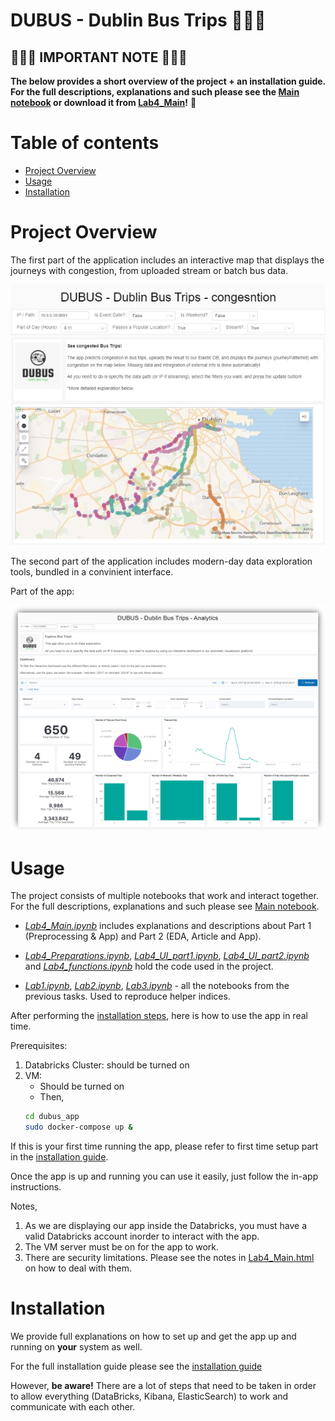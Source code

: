# DUBUS - Dublin Bus Trips :bus::bus::bus:



## :loudspeaker::loudspeaker::loudspeaker: IMPORTANT NOTE :loudspeaker::loudspeaker::loudspeaker:

**The below provides a short overview of the project + an installation guide. 
For the full descriptions, explanations and such please see the [Main notebook](https://scaperex.github.io/DUBUS/) 
or download it from [Lab4_Main](Lab4_Main.html)!** :lotus_position:





Table of contents
=================

<!--ts-->
  * [Project Overview](#project-overview)
  * [Usage](#usage)
  * [Installation](#installation)
  
<!--te-->


Project Overview
================


The first part of the application includes an interactive map that displays the journeys with congestion, from uploaded stream or batch bus data.

<img src='assets/App1.jpeg' width=600/>
 

The second part of the application includes modern-day data exploration tools, bundled in a convinient interface.

Part of the app:

<img src='assets/App2.png' width=600/>


Usage 
=====

The project consists of multiple notebooks that work and interact together. For the full descriptions, explanations and such please see [Main notebook](https://scaperex.github.io/DUBUS/).

- *[Lab4_Main.ipynb](code/Lab4_Main.ipynb)* includes explanations and descriptions about Part 1 (Preprocessing & App) and Part 2 (EDA, Article and App).

- *[Lab4_Preparations.ipynb](code/Lab4_preparations.ipynb)*, *[Lab4_UI_part1.ipynb](code/Lab4_UI_part1.ipynb)*, *[Lab4_UI_part2.ipynb](code/Lab4_UI_part2.ipynb)* and *[Lab4_functions.ipynb](code/Lab4_functions.ipynb)* hold the code used in the project. 

- *[Lab1.ipynb](code/Lab1.ipynb)*, *[Lab2.ipynb](code/Lab2.ipynb)*, *[Lab3.ipynb](code/Lab3.ipynb)* - all the notebooks from the previous tasks. Used to reproduce helper indices. 


After performing the [installation steps](#installation), here is how to use the app in real time.

Prerequisites:
1. Databricks Cluster: should be turned on
2. VM:
   - Should be turned on
   - Then, 
   ```bash
   cd dubus_app
   sudo docker-compose up &
   ```
   
If this is your first time running the app, please refer to first time setup part in the [installation guide](./INSTALLATION.md#first-time-setup).

Once the app is up and running you can use it easily, just follow the in-app instructions.

Notes,

1. As we are displaying our app inside the Databricks, you must have a valid Databricks account inorder to interact with the app. 
2. The VM server must be on for the app to work.
3. There are security limitations. Please see the notes in [Lab4_Main.html](Lab4_Main.html) on how to deal with them.

Installation
============
We provide full explanations on how to set up and get the app up and running on **your** system as well.

For the full installation guide please see the [installation guide](./INSTALLATION.md)

However, **be aware!** There are a lot of steps that need to be taken in order to allow everything (DataBricks, Kibana, ElasticSearch) to work and communicate with each other.
